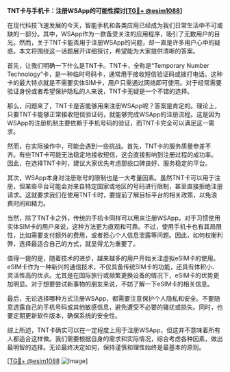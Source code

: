 **TNT卡与手机卡：注册WSApp的可能性探讨[[TG💪+ @esim1088](https://t.me/s/esim1088)]**

在现代科技飞速发展的今天，智能手机和各类应用已经成为我们日常生活中不可或缺的一部分。其中，WSApp作为一款备受关注的应用程序，吸引了无数用户的目光。然而，关于TNT卡能否用于注册WSApp的问题，却一直是许多用户心中的疑惑。本文将围绕这一话题展开详细探讨，希望能为大家提供清晰的答案。

首先，让我们明确一下什么是TNT卡。TNT卡，全称是“Temporary Number Technology”卡，是一种临时号码卡，通常用于接收短信验证码或拨打电话。这种卡的最大特点就是不需要实体SIM卡，用户只需通过网络即可使用。对于经常需要验证身份或者希望保护隐私的人来说，TNT卡无疑是一个不错的选择。

那么，问题来了，TNT卡是否能够用来注册WSApp呢？答案是肯定的。理论上，只要TNT卡能够正常接收短信验证码，就能够完成WSApp的注册流程。这是因为WSApp的注册机制主要依赖于手机号码的验证，而TNT卡完全可以满足这一需求。

然而，在实际操作中，可能会遇到一些挑战。首先，TNT卡的服务质量参差不齐。有些TNT卡可能无法稳定地接收短信，这会直接影响到注册过程的成功率。因此，在选择TNT卡时，建议大家优先考虑那些口碑良好、服务稳定的平台。

其次，WSApp本身对注册账号的限制也是一大考量因素。虽然TNT卡可以用于注册，但某些平台可能会对来自特定国家或地区的号码进行限制，甚至直接拒绝注册请求。这就要求我们在使用TNT卡时，要提前了解目标平台的相关政策，以免浪费时间和精力。

当然，除了TNT卡之外，传统的手机卡同样可以用来注册WSApp。对于习惯使用实体SIM卡的用户来说，这种方法更为直观和可靠。不过，使用手机卡也有其局限性，比如需要支付额外的费用，或者担心个人信息泄露等问题。因此，如何权衡利弊，选择最适合自己的方式，就显得尤为重要了。

值得一提的是，随着技术的进步，越来越多的用户开始关注虚拟eSIM卡的使用。eSIM卡作为一种新兴的通信技术，不仅具备传统SIM卡的功能，还具有体积小、灵活性高的优点。尤其是在国际旅行或频繁更换设备的情况下，eSIM卡的优势更加明显。对于想要尝试新事物的朋友来说，不妨了解一下eSIM卡的相关信息。

最后，无论选择哪种方式注册WSApp，都需要注意保护个人隐私和安全。不要随意透露自己的手机号码或其他敏感信息，避免遭受不必要的骚扰或损失。同时，也要定期更新软件版本，确保系统的安全性。

综上所述，TNT卡确实可以在一定程度上用于注册WSApp，但这并不意味着所有人都适合这样做。我们需要根据自身的需求和实际情况，综合考虑各种因素，做出最明智的选择。无论最终决定如何，保持谨慎和理性始终是最基本的原则。

[[TG💪+ @esim1088](https://t.me/s/esim1088) ![Image](https://i.postimg.cc/4NQfJmqS/Snipaste-2025-05-13-00-14-12.png)]